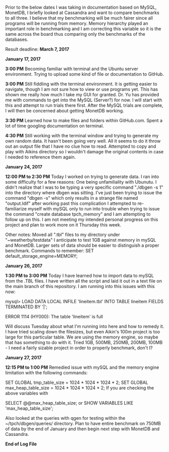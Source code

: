 Prior to the below dates I was taking in documentation based on MySQL, MonetDB, I briefly looked at Cassandra and want to compare benchmarks to all three. I believe that my benchmarking will be much fairer since all programs will be running from memory. Memory hierarchy played an important role in benchmarking and I am correcting this variable so it is the same across the board thus comparing only the benchmarks of the databases.

Result deadline: **March 7, 2017**

**January 17, 2017**

**3:00 PM** Becoming familiar with terminal and the Ubuntu server environment. Trying to upload some kind of file or documentation to GitHub.

**3:00 PM** Still fiddling with the terminal environment. It is getting easier to navigate, though I am not sure how to view or use programs yet. This has shown me really how much I take my GUI for granted.
Dr. Yu has provided me with commands to get into the MySQL (Server?) for now. I will start with this and attempt to run trials there first. After the MySQL trials are complete, I will then be concerned about getting MonetDB working.

**3:30 PM** Learned how to make files and folders within GitHub.com. Spent a lot of time googling documentation on terminal.

**4:30 PM** Still working with the terminal window and trying to generate my own random data. It hasn't been going very well. All it seems to do it throw out an output file that I have no clue how to read. Attempted to copy and play with Aikins directory so I wouldn't damage the original contents in case I needed to reference them again.

**January 24, 2017**

**12:00 PM to 2:30 PM** Today I worked on trying to generate data. I ran into some difficulty for a few reasons: One being unfamiliality with Ubunutu. I didn't realize that I was to be typing a very specific command "./dbgen -s 1" into the directory where dbgen was sitting. I've just been trying to issue the command "dbgen -s" which only results in a strange file named "output.ldif" after working past this complication I attempted to re-familiarize myself with mySQL only to run into trouble when trying to issue the command "create database tpch_memory" and I am attempting to follow up on this. I am not meeting my intended personal progress on this project and plan to work more on it Thursday this week.

Other notes: Moved all ".tbl" files to my directory under "~weatherby/testdata" I anticipate to test 1GB against memory in mySQL and MonetDB. Larger sets of data should be easier to distinguish a proper benchmark.
Commands to remember: SET default_storage_engine=MEMORY;

**January 26, 2017**

**1:30 PM to 3:00 PM** Today I have learned how to import data to mySQL from the .TBL files. I have written all the script and laid it out in a text file on the main branch of this repository. I am running into this issues with this now:

mysql> LOAD DATA LOCAL INFILE 'lineitem.tbl' INTO TABLE lineitem FIELDS TERMINATED BY '|';

ERROR 1114 (HY000): The table 'lineitem' is full

Will discuss Tuesday about what I'm running into here and how to remedy it. I have tried scaling down the filesizes, but even Aikin's 100m project is too large for this particular table. We are using the memory engine, so maybe that has something to do with it. Tried 1GB, 500MB, 250MB, 200MB, 100MB - I need a fairly sizable project in order to properly benchmark, don't I?

**January 27, 2017**

**12:15 PM to 1:00 PM** Remedied issue with mySQL and the memory engine limitation with the following commands:

SET GLOBAL tmp_table_size = 1024 * 1024 * 1024 * 2;
SET GLOBAL max_heap_table_size = 1024 * 1024 * 1024 * 2;
If you are checking the above variables with

SELECT @@max_heap_table_size;
or
SHOW VARIABLES LIKE 'max_heap_table_size';

Also looked at the queries with qgen for testing within the ~/tpch/dbgen/queries/ directory. Plan to have entire benchmark on 750MB of data by the end of January and then begin next step with MonetDB and Cassandra.

**End of Log File**
